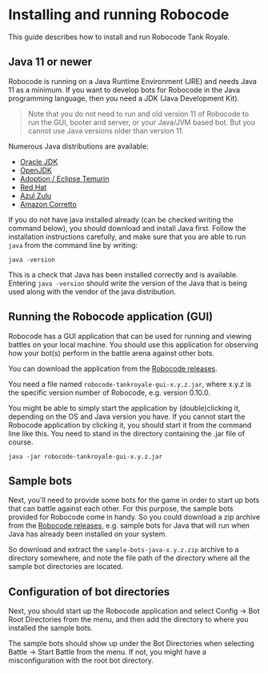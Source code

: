 # Installing and running Robocode

This guide describes how to install and run Robocode Tank Royale.

## Java 11 or newer

Robocode is running on a Java Runtime Environment (JRE) and needs Java 11 as a minimum. If you want to develop bots for
Robocode in the Java programming language, then you need a JDK (Java Development Kit).

> Note that you do not need to run and old version 11 of Robocode to run the GUI, booter and server, or your Java/JVM
based bot. But you cannot use Java versions older than version 11. 

Numerous Java distributions are available:

- [Oracle JDK](https://www.oracle.com/java/technologies/javase/)
- [OpenJDK](https://openjdk.java.net/)
- [Adoption / Eclipse Temurin](https://adoptium.net/)
- [Red Hat](https://developers.redhat.com/products/openjdk)
- [Azul Zulu](https://www.azul.com/downloads/?package=jdk)
- [Amazon Corretto](https://aws.amazon.com/corretto)

If you do not have java installed already (can be checked writing the command below), you should download and install
Java first. Follow the installation instructions carefully, and make sure that you are able to run `java` from the
command line by writing:

```
java -version
```

This is a check that Java has been installed correctly and is available. Entering `java -version` should write the
version of the Java that is being used along with the vendor of the java distribution.

## Running the Robocode application (GUI)

Robocode has a GUI application that can be used for running and viewing battles on your local machine. You should use
this application for observing how your bot(s) perform in the battle arena against other bots.

You can download the application from the [Robocode releases].

You need a file named `robocode-tankroyale-gui-x.y.z.jar`, where x.y.z is the specific version number of Robocode, e.g.
version 0.10.0.

You might be able to simply start the application by (double)clicking it, depending on the OS and Java version you have.
If you cannot start the Robocode application by clicking it, you should start it from the command line like this. You
need to stand in the directory containing the .jar file of course.

```
java -jar robocode-tankroyale-gui-x.y.z.jar
```

## Sample bots

Next, you'll need to provide some bots for the game in order to start up bots that can battle against each other. For
this purpose, the sample bots provided for Robocode come in handy. So you could download a zip archive from the
[Robocode releases], e.g. sample bots for Java that will run when Java has already been installed on your system.

So download and extract the `sample-bots-java-x.y.z.zip` archive to a directory somewhere, and note the file path of the
directory where all the sample bot directories are located.

## Configuration of bot directories

Next, you should start up the Robocode application and select Config -> Bot Root Directories from the menu, and then add
the directory to where you installed the sample bots.

The sample bots should show up under the Bot Directories when selecting Battle -> Start Battle from the menu. If not,
you might have a misconfiguration with the root bot directory.

[Robocode releases]: https://github.com/robocode-dev/tank-royale/releases "Robocode releases"
